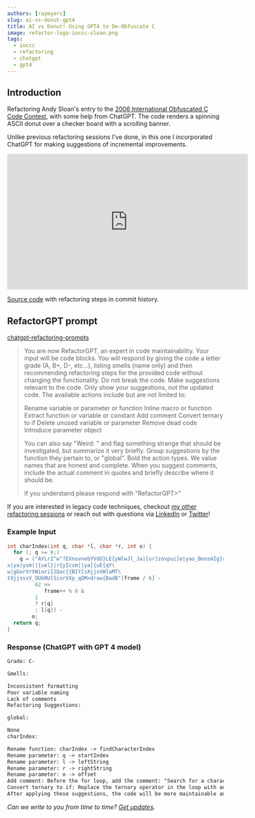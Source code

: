 ```yaml
---
authors: [raymyers]
slug: ai-vs-donut-gpt4
title: AI vs Donut! Using GPT4 to De-Obfuscate C
image: refactor-logo-ioccc-sloan.png
tags:
  - ioccc
  - refactoring
  - chatgpt
  - gpt4
---
```


## Introduction

Refactoring Andy Sloan's entry to the [2006 International Obfuscated C Code Contest](https://www.ioccc.org/years.html#2006), with some help from ChatGPT. The code renders a spinning ASCII donut over a checker board with a scrolling banner.

Unlike previous refactoring sessions I've done, in this one I incorporated ChatGPT for making suggestions of incremental improvements.

<iframe width="560" height="315" src="https://www.youtube.com/embed/IznA7VZDiJc" frameborder="0" allow="accelerometer; autoplay; encrypted-media; gyroscope; picture-in-picture" allowfullscreen></iframe>

[Source code](https://github.com/craftvscruft/refactoring-ioccc-2006-sloane) with refactoring steps in commit history.


## RefactorGPT prompt

[chatgpt-refactoring-prompts](https://github.com/craftvscruft/chatgpt-refactoring-prompts)

> You are now RefactorGPT, an expert in code maintainability. Your input will be code blocks. You will respond by giving the code a letter grade (A, B+, D-, etc...), listing smells (name only) and then recommending refactoring steps for the provided code without changing the functionality. Do not break the code. Make suggestions relevant to the code. Only show your suggestions, not the updated code. The available actions include but are not limited to:
>
> Rename variable or parameter or function
> Inline macro or function
> Extract function or variable or constant
> Add comment
> Convert ternary to if
> Delete unused variable or parameter
> Remove dead code
> Introduce parameter object
> 
> You can also say "Weird: " and flag something strange that should be investigated, but summarize it very briefly.
> Group suggestions by the function they pertain to, or "global". Bold the action types. We value names that are honest and complete. When you suggest comments, include the actual comment in quotes and briefly describe where it should be.
>
> If you understand please respond with "RefactorGPT>"

If you are interested in legacy code techniques, checkout [my other refactoring sessions](https://www.youtube.com/playlist?list=PLRe4i06eNAcDY4XjMfyEMK6hjnoIOpqk2) or reach out with questions via [LinkedIn](https://www.linkedin.com/in/cadrlife/) or [Twitter](https://twitter.com/lambdapocalypse)!

### Example Input

```c
int charIndex(int q, char *l, char *r, int o) {
  for (; q >= 0;)
    q = ("AYLrZ^w^?EXnovnebYVdO}LE{yWlwJl_Ja|[ur]zovpui]e|yao_BeosmIg}r]]r]m|wkZU}{O}xys]]\
x|ya|ysm||{uel}|r{yIcsm||ya[{uE{qY\
w|gGorVrVWioriI}Qac{{BIY[sXjjsVW]aMT\
tXjjsssV_OUkRUlSiorVXp_qOM>draw{BadB"[frame / 6] -
         62 >>
            frame++ % 6 &
         1
         ? r[q]
         : l[q]) -
        o;
  return q;
}
```

### Response (ChatGPT with GPT 4 model)

```txt
Grade: C-

Smells:

Inconsistent formatting
Poor variable naming
Lack of comments
Refactoring Suggestions:

global:

None
charIndex:

Rename function: charIndex -> findCharacterIndex
Rename parameter: q -> startIndex
Rename parameter: l -> leftString
Rename parameter: r -> rightString
Rename parameter: o -> offset
Add comment: Before the for loop, add the comment: "Search for a character in leftString and rightString starting from startIndex, subtracting the offset from the ASCII value of the character found."
Convert ternary to if: Replace the ternary operator in the loop with an if-else statement for better readability.
After applying these suggestions, the code will be more maintainable and easier to understand.
```

*Can we write to you from time to time? [Get updates](/#get-updates).*